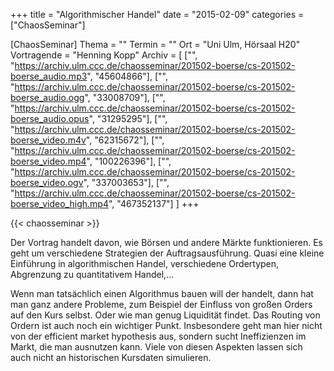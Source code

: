 +++
title = "Algorithmischer Handel"
date = "2015-02-09"
categories = ["ChaosSeminar"]

[ChaosSeminar]
Thema = ""
Termin = ""
Ort = "Uni Ulm, Hörsaal H20"
Vortragende = "Henning Kopp"
Archiv = [
	["", "https://archiv.ulm.ccc.de/chaosseminar/201502-boerse/cs-201502-boerse_audio.mp3", "45604866"],
	["", "https://archiv.ulm.ccc.de/chaosseminar/201502-boerse/cs-201502-boerse_audio.ogg", "33008709"],
	["", "https://archiv.ulm.ccc.de/chaosseminar/201502-boerse/cs-201502-boerse_audio.opus", "31295295"],
	["", "https://archiv.ulm.ccc.de/chaosseminar/201502-boerse/cs-201502-boerse_video.m4v", "62315672"],
	["", "https://archiv.ulm.ccc.de/chaosseminar/201502-boerse/cs-201502-boerse_video.mp4", "100226396"],
	["", "https://archiv.ulm.ccc.de/chaosseminar/201502-boerse/cs-201502-boerse_video.ogv", "337003653"],
	["", "https://archiv.ulm.ccc.de/chaosseminar/201502-boerse/cs-201502-boerse_video_high.mp4", "467352137"]
	]
+++

{{< chaosseminar >}}

Der Vortrag handelt davon, wie Börsen und andere Märkte
funktionieren. Es geht um verschiedene Strategien der
Auftragsausführung. Quasi eine kleine Einführung in
algorithmischen Handel, verschiedene Ordertypen, Abgrenzung zu
quantitativem Handel,...

Wenn man tatsächlich einen Algorithmus bauen will der handelt, dann
hat man ganz andere Probleme, zum Beispiel der Einfluss von großen
Orders auf den Kurs selbst. Oder wie man genug Liquidität findet. Das
Routing von Ordern ist auch noch ein wichtiger Punkt. Insbesondere
geht man hier nicht von der efficient market hypothesis aus, sondern
sucht Ineffizienzen im Markt, die man ausnutzen kann.
Viele von diesen Aspekten lassen sich auch nicht an historischen
Kursdaten simulieren.
